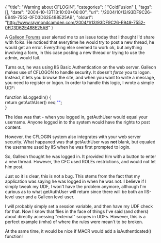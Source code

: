 {
	"title": "Warning about CFLOGIN",
	"categories": [
		"ColdFusion"
	],
	"tags": [],
	"date": "2004-10-13T13:10:00+06:00",
	"url": "/2004/10/13/93DF9C26-E949-7552-0FD3D62E488E25AB",
	"oldurl": "http://www.raymondcamden.com/2004/1/13/93DF9C26-E949-7552-0FD3D62E488E25AB"
}

A <a href="/morpheus//forums">Galleon Forums</a> user alerted me to an issue today that I thought I'd share with folks. He noticed that everytime he would try to post a new thread, he would get an error. Everything else seemed to work ok, but anything involving a form, in this case posting a new thread or trying to use the admin, would fail.

Turns out, he was using IIS Basic Authentication on the web server. Galleon makes use of CFLOGON to handle security. It doesn't <i>force</i> you to logon. Instead, it lets you browse the site, and when you want to write a message, you need to register or logon. In order to handle this logic, I wrote a simple UDF:

<div class="code">function isLoggedIn() {<br>
  return getAuthUser() neq <FONT COLOR=BLUE>""</FONT>;<br>
}</div>

The idea was that - when you logged in, getAuthUser would equal your username. Anyone logged in to the system would have the rights to post content.

However, the CFLOGIN system also integrates with your web server security. What happaned was that getAuthUser was <b>not</b> blank, but equaled the username used by IIS when he was first prompted to login. 

So, Galleon thought he was logged in. It provided him with a button to enter a new thread. However, the CFC used ROLEs restrictions, and would not let him post. 

Just so it is clear, this is not a bug. This stems from the fact that my application was saying he was logged in when he was not. I believe if I simply tweak my UDF, I won't have the problem anymore, although I'm curious as to what getAuthUser will return since there will be both an IIS-level user and a Galleon level user. 

I will probably simply set a session variable, and then have my UDF check for that. Now I know that flies in the face of things I've said (and others) about directly accessing "external" scopes in UDFs. However, this is a perfect example (imho) of where the rules were mean't to be broken. 

At the same time, it would be nice if MACR would add a isAuthenticated() function!